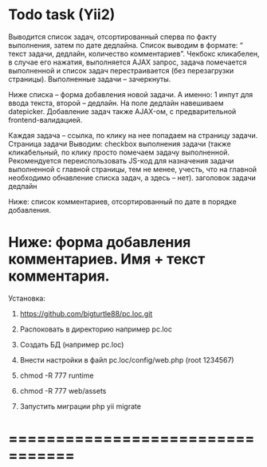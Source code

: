 Todo task (Yii2)
============================

Выводится список задач, отсортированный сперва по факту выполнения, затем по дате дедлайна. Список выводим в формате: “<checkbox> текст задачи, дедлайн, количество комментариев”. Чекбокс кликабелен, в случае его нажатия, выполняется AJAX запрос, задача помечается выполненной и список задач перестраивается (без перезагрузки страницы). Выполненные задачи – зачеркнуты.

Ниже списка – форма добавления новой задачи. А именно: 1 инпут для ввода текста, второй – дедлайн. На поле дедлайн навешиваем datepicker. Добавление задач также AJAX-ом, с предварительной frontend-валидацией.

Каждая задача – ссылка, по клику на нее попадаем на страницу задачи.
Страница задачи
Выводим:
checkbox выполнения задачи (также кликабельный, по клику просто помечаем задачу выполненной. Рекомендуется переиспользовать JS-код для назначения задачи выполненной с главной страницы, тем не менее, учесть, что на главной необходимо обнавление списка задач, а здесь – нет).
заголовок задачи
дедлайн

Ниже: список комментариев, отсортированный по дате в порядке добавления.

Ниже: форма добавления комментариев. Имя + текст комментария.
================================
Установка:
1. https://github.com/bigturtle88/pc.loc.git

2. Распоковать в директорию например pc.loc

3. Создать БД (например pc.loc)

4. Внести настройки в файл pc.loc/config/web.php (root 1234567)

5. chmod -R 777 runtime

6. chmod -R 777 web/assets

7. Запустить миграции php yii migrate

=================================
===================================
